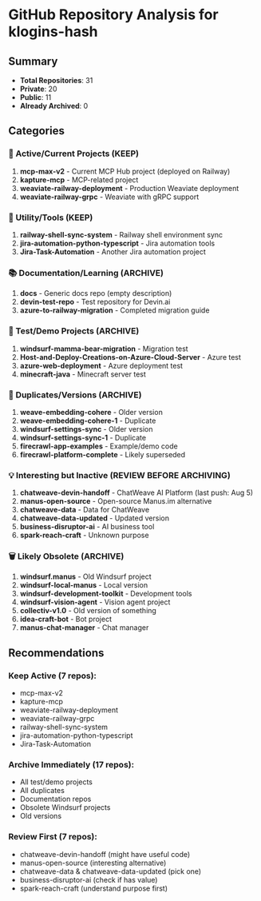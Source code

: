 # GitHub Repository Analysis for klogins-hash

## Summary
- **Total Repositories**: 31
- **Private**: 20
- **Public**: 11
- **Already Archived**: 0

## Categories

### 🚀 Active/Current Projects (KEEP)
1. **mcp-max-v2** - Current MCP Hub project (deployed on Railway)
2. **kapture-mcp** - MCP-related project
3. **weaviate-railway-deployment** - Production Weaviate deployment
4. **weaviate-railway-grpc** - Weaviate with gRPC support

### 🔧 Utility/Tools (KEEP)
1. **railway-shell-sync-system** - Railway shell environment sync
2. **jira-automation-python-typescript** - Jira automation tools
3. **Jira-Task-Automation** - Another Jira automation project

### 📚 Documentation/Learning (ARCHIVE)
1. **docs** - Generic docs repo (empty description)
2. **devin-test-repo** - Test repository for Devin.ai
3. **azure-to-railway-migration** - Completed migration guide

### 🧪 Test/Demo Projects (ARCHIVE)
1. **windsurf-mamma-bear-migration** - Migration test
2. **Host-and-Deploy-Creations-on-Azure-Cloud-Server** - Azure test
3. **azure-web-deployment** - Azure deployment test
4. **minecraft-java** - Minecraft server test

### 🔄 Duplicates/Versions (ARCHIVE)
1. **weave-embedding-cohere** - Older version
2. **weave-embedding-cohere-1** - Duplicate
3. **windsurf-settings-sync** - Older version
4. **windsurf-settings-sync-1** - Duplicate
5. **firecrawl-app-examples** - Example/demo code
6. **firecrawl-platform-complete** - Likely superseded

### 💡 Interesting but Inactive (REVIEW BEFORE ARCHIVING)
1. **chatweave-devin-handoff** - ChatWeave AI Platform (last push: Aug 5)
2. **manus-open-source** - Open-source Manus.im alternative
3. **chatweave-data** - Data for ChatWeave
4. **chatweave-data-updated** - Updated version
5. **business-disruptor-ai** - AI business tool
6. **spark-reach-craft** - Unknown purpose

### 🗑️ Likely Obsolete (ARCHIVE)
1. **windsurf.manus** - Old Windsurf project
2. **windsurf-local-manus** - Local version
3. **windsurf-development-toolkit** - Development tools
4. **windsurf-vision-agent** - Vision agent project
5. **collectiv-v1.0** - Old version of something
6. **idea-craft-bot** - Bot project
7. **manus-chat-manager** - Chat manager

## Recommendations

### Keep Active (7 repos):
- mcp-max-v2
- kapture-mcp
- weaviate-railway-deployment
- weaviate-railway-grpc
- railway-shell-sync-system
- jira-automation-python-typescript
- Jira-Task-Automation

### Archive Immediately (17 repos):
- All test/demo projects
- All duplicates
- Documentation repos
- Obsolete Windsurf projects
- Old versions

### Review First (7 repos):
- chatweave-devin-handoff (might have useful code)
- manus-open-source (interesting alternative)
- chatweave-data & chatweave-data-updated (pick one)
- business-disruptor-ai (check if has value)
- spark-reach-craft (understand purpose first)
